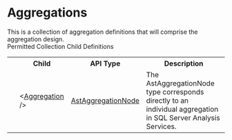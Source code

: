 # Aggregations

<div class="LanguageSummary"><div class ="SummaryItem">This is a collection of aggregation definitions that will comprise the aggregation design.</div></div><div class="SchemaBindingGroup"><div class="SchemaBindingGroupHeader">Permitted Collection Child Definitions</div><table id="SchemaBindingList" class="SchemaBindingList"><tbody><tr><th class="SchemaBindingIconColumnHeader">&nbsp;</th><th class="SchemaBindingNameColumnHeader">Child</th><th class="SchemaBindingTypeColumnHeader">API Type</th><th class="SchemaBindingSummaryColumnHeader">Description</th></tr><tr class="cd0"><td class="SchemaBindingIcon"><div class="NotRequired" /></td><td class="SchemaBindingName"><span class="punc">&lt;</span><a href=../api-reference/Varigence.Languages.Biml.Cube.Aggregation.AstAggregationNode.html">Aggregation</a><span class="punc"> /&gt;</span></td><td class="SchemaBindingType"><a href="Varigence.Languages.Biml.Cube.Aggregation.AstAggregationNode.html">AstAggregationNode</a></td><td class="SchemaBindingSummary">The AstAggregationNode type corresponds directly to an individual aggregation in SQL Server Analysis Services.</td></tr></tbody></table></div>